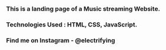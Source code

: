 ### This is a landing page of a Music streaming Website.

### Technologies Used : HTML, CSS, JavaScript.

### Find me on Instagram - @electrifying